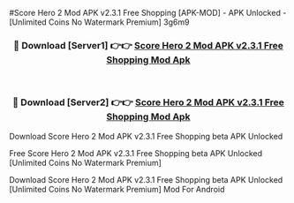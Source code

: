 #Score Hero 2 Mod APK v2.3.1 Free Shopping [APK-MOD] - APK Unlocked - [Unlimited Coins No Watermark Premium] 3g6m9



<div align="center">

<h3>🔴 Download [Server1] 👉👉 <a href="https://momento.my/?title=Score_Hero_2_Mod_APK_v2.3.1_Free_Shopping">Score Hero 2 Mod APK v2.3.1 Free Shopping Mod Apk</a></h3><br>

<h3>🔴 Download [Server2] 👉👉 <a href="https://momento.my/?title=Score_Hero_2_Mod_APK_v2.3.1_Free_Shopping">Score Hero 2 Mod APK v2.3.1 Free Shopping Mod Apk</a></h3>
</div>



Download Score Hero 2 Mod APK v2.3.1 Free Shopping beta APK Unlocked

Free Score Hero 2 Mod APK v2.3.1 Free Shopping beta APK Unlocked [Unlimited Coins No Watermark Premium]

Download Score Hero 2 Mod APK v2.3.1 Free Shopping beta APK Unlocked [Unlimited Coins No Watermark Premium] Mod For Android
